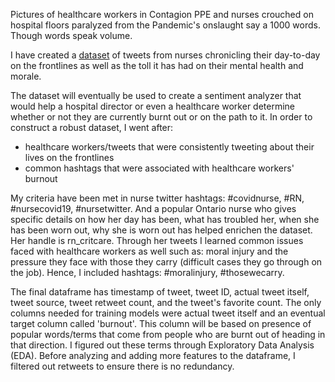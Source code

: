 Pictures of healthcare workers in Contagion PPE and nurses crouched on hospital floors paralyzed from the Pandemic's onslaught say a 1000 words.
Though words speak volume.

I have created a [dataset](https://www.kaggle.com/mindyng/burnout-dataframe) of tweets from nurses chronicling their day-to-day on the frontlines as well as the toll it has had on their mental health and morale.

The dataset will eventually be used to create a sentiment analyzer that would help a hospital director or even a healthcare worker determine whether or not they are currently burnt out or on the path to it. In order to construct a robust dataset, I went after:

* healthcare workers/tweets that were consistently tweeting about their lives on the frontlines
* common hashtags that were associated with healthcare workers' burnout

My criteria have been met in nurse twitter hashtags: #covidnurse, #RN, #nursecovid19, #nursetwitter. And a popular Ontario nurse who gives specific details on how her day has been, what has troubled her, when she has been worn out, why she is worn out has helped enrichen the dataset. Her handle is rn_critcare. Through her tweets I learned common issues faced with healthcare workers as well such as: moral injury and the pressure they face with those they carry (difficult cases they go through on the job). Hence, I included hashtags: #moralinjury, #thosewecarry.

The final dataframe has timestamp of tweet, tweet ID, actual tweet itself, tweet source, tweet retweet count, and the tweet's favorite count. The only columns needed for training models were actual tweet itself and an eventual target column called 'burnout'. This column will be based on presence of popular words/terms that come from people who are burnt out of heading in that direction. I figured out these terms through Exploratory Data Analysis (EDA). Before analyzing and adding more features to the dataframe, I filtered out retweets to ensure there is no redundancy.
